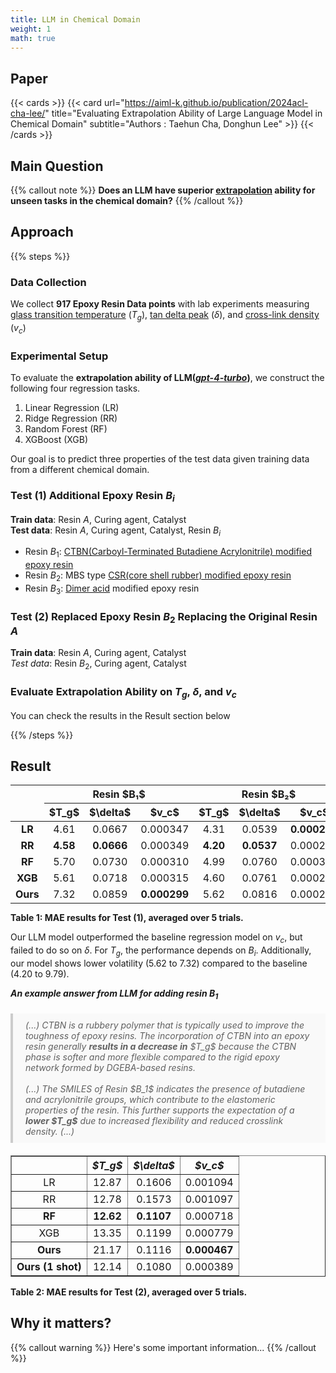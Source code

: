 ```yaml
---
title: LLM in Chemical Domain
weight: 1
math: true
---
```


## Paper

{{< cards >}}
  {{< card 
        url="https://aiml-k.github.io/publication/2024acl-cha-lee/" 
        title="Evaluating Extrapolation Ability of Large Language Model in Chemical Domain" 
        subtitle="Authors : Taehun Cha, Donghun Lee" >}}
{{< /cards >}}


## Main Question

{{% callout note %}}
**Does an LLM have superior [extrapolation](https://en.wikipedia.org/wiki/Extrapolation) ability for unseen tasks in the chemical domain?**
{{% /callout %}}


## Approach 

{{% steps %}}

### Data Collection


We collect **917 Epoxy Resin Data points**  with lab experiments measuring [glass transition temperature](https://www.sciencedirect.com/topics/materials-science/glass-transition-temperature) ($T_g$), [tan delta peak](https://www.sciencedirect.com/topics/engineering/tan-delta-peak) ($\delta$), and [cross-link density](https://www.sciencedirect.com/topics/chemistry/crosslink-density) ($v_c$)



### Experimental Setup

To evaluate the **extrapolation ability of LLM([*gpt-4-turbo*](https://arxiv.org/abs/2303.08774))**, we construct the following four regression tasks.

1. Linear Regression (LR)
2. Ridge Regression (RR)
3. Random Forest (RF)
4. XGBoost (XGB)

Our goal is to predict three properties of the test data given training data from a different chemical domain.

### Test (1) Additional Epoxy Resin $B_i$

**Train data**: Resin $A$, Curing agent, Catalyst   
**Test data**: Resin $A$, Curing agent, Catalyst, Resin $B_i$

  - Resin $B_1$: [CTBN(Carboyl-Terminated Butadiene Acrylonitrile) modified epoxy resin](https://onlinelibrary.wiley.com/doi/abs/10.1002/app.25412)
  - Resin $B_2$: MBS type [CSR(core shell rubber) modified epoxy resin](https://patents.google.com/patent/KR20160099609A/en)
  - Resin $B_3$: [Dimer acid](https://en.wikipedia.org/wiki/Dimer_acid) modified epoxy resin


### Test (2) Replaced Epoxy Resin $B_2$ Replacing the Original Resin $A$

**Train data**: Resin $A$, Curing agent, Catalyst   
*Test data*: Resin $B_2$, Curing agent, Catalyst

### Evaluate Extrapolation Ability on $T_g$, $\delta$, and $v_c$

You can check the results in the Result section below

{{% /steps %}}


## Result

<table style="text-align:center; margin:auto;">
  <thead>
    <tr>
      <th rowspan="2"></th>
      <th colspan="3">Resin $B₁$</th>
      <th colspan="3">Resin $B₂$</th>
      <th colspan="3">Resin $B₃$</th>
    </tr>
    <tr>
      <th>$T_g$</th>
      <th>$\delta$</th>
      <th>$v_c$</th>
      <th>$T_g$</th>
      <th>$\delta$</th>
      <th>$v_c$</th>
      <th>$T_g$</th>
      <th>$\delta$</th>
      <th>$v_c$</th>
    </tr>
  </thead>
  <tbody>
    <tr>
      <td><b>LR</b></td>
      <td>4.61</td><td>0.0667</td><td>0.000347</td>
      <td>4.31</td><td>0.0539</td><td><b>0.000225</b></td>
      <td>8.42</td><td>0.0536</td><td>0.000329</td>
    </tr>
    <tr>
      <td><b>RR</b></td>
      <td><b>4.58</b></td><td><b>0.0666</b></td><td>0.000349</td>
      <td><b>4.20</b></td><td><b>0.0537</b></td><td>0.000228</td>
      <td>8.42</td><td><b>0.0520</b></td><td>0.000336</td>
    </tr>
    <tr>
      <td><b>RF</b></td>
      <td>5.70</td><td>0.0730</td><td>0.000310</td>
      <td>4.99</td><td>0.0760</td><td>0.000311</td>
      <td>9.79</td><td>0.0572</td><td>0.000301</td>
    </tr>
    <tr>
      <td><b>XGB</b></td>
      <td>5.61</td><td>0.0718</td><td>0.000315</td>
      <td>4.60</td><td>0.0761</td><td>0.000237</td>
      <td>9.00</td><td>0.0559</td><td>0.000304</td>
    </tr>
    <tr>
      <td><b>Ours</b></td>
      <td>7.32</td><td>0.0859</td><td><b>0.000299</b></td>
      <td>5.62</td><td>0.0816</td><td>0.000288</td>
      <td><b>6.40</b></td><td>0.0778</td><td><b>0.000251</b></td>
    </tr>
  </tbody>
</table>

**Table 1: MAE results for Test (1), averaged over 5 trials.**   

Our LLM model outperformed the baseline regression model on $v_c$, but failed to do so on $\delta$. For $T_g$, the performance depends on $B_i$. Additionally, our model shows lower volatility (5.62 to 7.32) compared to the baseline (4.20 to 9.79).


**_An example answer from LLM for adding resin $B_1$_**

<blockquote style="border-left: 4px solid #ccc; padding: 10px 20px; margin: 20px 0; background-color: #f9f9f9; font-style: italic;">
  (...) CTBN is a rubbery polymer that is typically used to improve the toughness of epoxy resins.
  The incorporation of CTBN into an epoxy resin generally <strong>results in a decrease in</strong> $T_g$
  because the CTBN phase is softer and more flexible compared to the rigid epoxy network formed by DGEBA-based resins.
  <br><br>
  (...) The SMILES of Resin $B_1$ indicates the presence of butadiene and acrylonitrile groups,
  which contribute to the elastomeric properties of the resin. This further supports the expectation of a
  <strong>lower $T_g$</strong> due to increased flexibility and reduced crosslink density. (...)
</blockquote>


<table border="1" style="text-align: center; border-collapse: collapse;">
  <thead>
    <tr>
      <th></th>
      <th><i>$T_g$</sub></i></th>
      <th><i>$\delta$</i></th>
      <th><i>$v_c$</sub></i></th>
    </tr>
  </thead>
  <tbody>
    <tr><td>LR</td><td>12.87</td><td>0.1606</td><td>0.001094</td></tr>
    <tr><td>RR</td><td>12.78</td><td>0.1573</td><td>0.001097</td></tr>
    <tr><td><b>RF</b></td><td><b>12.62</b></td><td><b>0.1107</b></td><td>0.000718</td></tr>
    <tr><td>XGB</td><td>13.35</td><td>0.1199</td><td>0.000779</td></tr>
    <tr><td><b>Ours</b></td><td>21.17</td><td>0.1116</td><td><b>0.000467</b></td></tr>
    <tr><td><b>Ours (1 shot)</td><td>12.14</td><td>0.1080</td><td>0.000389</b></td></tr>
  </tbody>
</table>

**Table 2: MAE results for Test (2), averaged over 5 trials.**   






## Why it matters?

{{% callout warning %}}
Here's some important information...
{{% /callout %}}